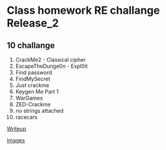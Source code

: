 # Class homework RE challange Release_2

## 10 challange

1. CrackMe2 - Classical cipher
2. EscapeTheDunge0n - Expl0it
3. Find password
4. FindMySecret
5. Just crackme
6. Keygen Me Part 1
7. WarGames
8. ZED-Crackme
9. no strings attached
10. racecars

[Writeup](index.md)

[Images](/Images)

